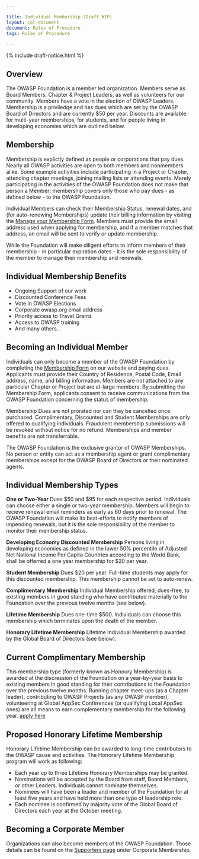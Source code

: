 ```yaml
---

title: Individual Membership (Draft WIP)
layout: col-document
document: Rules of Procedure
tags: Rules of Procedure

---
```


{% include draft-notice.html %}

## Overview
The OWASP Foundation is a member led organization. Members serve as Board Members, Chapter & Project Leaders, as well as volunteers for our community. Members have a vote in the election of OWASP Leaders. Membership is a priviledge and has dues which are set by the OWASP Board of Directors and are currently $50 per year. Discounts are available for multi-year memberships, for students, and for people living in developing economies which are outlined below.

## Membership
Membership is explictly defined as people or corporations that pay dues. Nearly all OWASP activities are open to both members and nonmembers alike. Some example activities include participating in a Project or Chapter, attending chapter meetings, joining mailing lists or attending events. Merely participating in the activities of the OWASP Foundation does not make that person a Member; membership covers only those who pay dues - as defined below - to the OWASP Foundation.

Individual Members can check their Membership Status, renewal dates, and (for auto-renewing Memberships) update their billing information by visiting the [Manage your Membership Form](/manage-membrship). Members must provide the email address used when applying for membership, and if a member matches that address, an email will be sent to verify or update membership.

While the Foundation will make diligent efforts to inform members of their membership - in particular expiration dates - it is the sole responsibility of the member to manage their membership and renewals.

## Individual Membership Benefits
- Ongoing Support of our work
- Discounted Conference Fees
- Vote in OWASP Elections
- Corporate owasp.org email address
- Priority access to Travel Grants
- Access to OWASP training
- And many others...

## Becoming an Individual Member

Individuals can only become a member of the OWASP Foundation by completing the [Membership Form](/membership) on our website and paying dues. Applicants must provide their Country of Residence, Postal Code, Email address, name, and billing information. Members are not attached to any particular Chapter or Project but are at-large members. By submitting the Membership Form, applicants consent to receive communications from the OWASP Foundation concerning the status of membership.

Membership Dues are not prorated nor can they be cancelled once purchased. Complimentary, Discounted and Student Memberships are only offered to qualifying individuals. Fraudulent membership submissions will be revoked without notice for no refund. Memberships and member benefits are not transferrable.

The OWASP Foundation is the exclusive grantor of OWASP Memberships. No person or entity can act as a membership agent or grant complimentary memberships except for the OWASP Board of Directors or their nominated agents.

## Individual Membership Types

**One or Two-Year** Dues $50 and $95 for each respective period. Individuals can choose either a single or two-year membership. Members will begin to recieve renewal email reminders as early as 60 days prior to renewal. The OWASP Foundation will make its best-efforts to notify members of impending renewals, but it is the sole responsibility of the member to monitor their membership status.

**Developing Economy Discounted Membership** Persons living in developing economies as defined in the lower 50% percentile
of Adjusted Net National Income Per Capita Countries according to the World Bank, shall be offerred a one year membership for $20 per year.

**Student Membership** Dues $20 per year. Full-time students may apply for this discounted membership. This membership cannot be set to auto-renew.

**Complimentary Membership** Individual Membership offered, dues-free, to existing members in good standing who have contributed materially to the Foundation over the previous twelve months (see below).

**Lifetime Membership** Dues one-time $500. Individuals can choose this membership which terminates upon the death of the member.

**Honorary Lifetime Membership** Lifetime Individual Membership awarded by the Global Board of Directors (see below).

## Current Complimentary Membership

This membership type (formerly known as Honoury Membership) is awarded at the discression of the Foundation on a year-by-year basis to existing members in good standing for their contributions to the Foundation over the previous twelve months. Running chapter meet-ups (as a Chapter leader), contributing to OWASP Projects (as any OWASP member), volunteering at Global AppSec Conferences (or qualifying Local AppSec ones) are all means to earn complementary membership for the following year. 
[apply here](https://owasp.wufoo.com/forms/honorary-membership-application/)

## Proposed Honorary Lifetime Membership

Honorary Lifetime Membership can be awarded to long-time contributors to the OWASP cause and activities. The Honorary Lifetime Membership program will work as following:
- Each year up to three Lifetime Honorary Memberships may be granted.
- Nominations will be accepted by the Board from staff, Board Members, or other Leaders. Individuals cannot nominate themselves.
- Nominees will have been a leader and member of the Foundation for at least five years and have held more than one type of leadership role.
- Each nominee is confirmed by majority vote of the Global Board of Directors each year at the October meeting.

## Becoming a Corporate Member

Organizations can also become members of the OWASP Foundation. Those details can be found on the [Supporters page](/supporters) under Corporate Membership.




